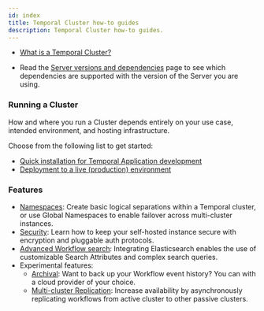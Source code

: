 ```yaml
---
id: index
title: Temporal Cluster how-to guides
description: Temporal Cluster how-to guides.
---
```


- [What is a Temporal Cluster?](/docs/concepts/what-is-a-temporal-cluster)

- Read the [Server versions and dependencies](/docs/server/versions-and-dependencies) page to see which dependencies are supported with the version of the Server you are using.

### Running a Cluster

How and where you run a Cluster depends entirely on your use case, intended environment, and hosting infrastructure.

Choose from the following list to get started:

- [Quick installation for Temporal Application development](/docs/clusters/quick-install)
- [Deployment to a live (production) environment](/docs/server/production-deployment)

### Features

- [Namespaces](/docs/server/namespaces): Create basic logical separations within a Temporal cluster, or use Global Namespaces to enable failover across multi-cluster instances.
- [Security](/docs/server/security): Learn how to keep your self-hosted instance secure with encryption and pluggable auth protocols.
- [Advanced Workflow search](/docs/temporal-explained/visibility): Integrating Elasticsearch enables the use of customizable Search Attributes and complex search queries.
- Experimental features:
  - [Archival](/docs/server/archive-data): Want to back up your Workflow event history? You can with a cloud provider of your choice.
  - [Multi-cluster Replication](/docs/server/multi-cluster): Increase availability by asynchronously replicating workflows from active cluster to other passive clusters.
